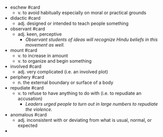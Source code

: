- eschew #card
	- v. to avoid habitually especially on moral or practical grounds
- didactic #card
	- adj. designed or intended to teach people something
- observant #card
	- adj. keen, perceptive
		- _Observant students of ideas will recognize Hindu beliefs in this movement as well._
- mount #card
	- v. to increase in amount
	- v. to organize and begin something
- involved #card
	- adj. very complicated (i.e. an involved plot)
- periphery #card
	- n. the external boundary or surface of a body
- repudiate #card
	- v. to refuse to have anything to do with (i.e. to repudiate an accusation)
		- _Leaders urged people to turn out in large numbers to repudiate the violence._
- anomalous #card
	- adj. inconsistent with or deviating from what is usual, normal, or expected
-